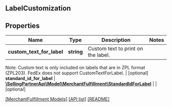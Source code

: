 ## LabelCustomization

## Properties

Name | Type | Description | Notes
------------ | ------------- | ------------- | -------------
**custom_text_for_label** | **string** | Custom text to print on the label.

Note: Custom text is only included on labels that are in ZPL format (ZPL203). FedEx does not support CustomTextForLabel. | [optional]
**standard_id_for_label** | [**\SellingPartnerApi\Model\MerchantFulfillment\StandardIdForLabel**](StandardIdForLabel.md) |  | [optional]

[[MerchantFulfillment Models]](../) [[API list]](../../Api) [[README]](../../../README.md)
